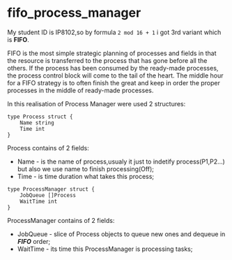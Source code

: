 # fifo_process_manager
My student ID is IP8102,so by formula ```2 mod 16 + 1``` i got 3rd variant which is **FIFO**.

FIFO is the most simple strategic planning of processes and fields in that the resource is transferred to the process that has gone before all the others. If the process has been consumed by the ready-made processes, the process control block will come to the tail of the heart. The middle hour for a FIFO strategy is to often finish the great and keep in order the proper processes in the middle of ready-made processes.

In this realisation of Process Manager were used 2 structures:
```
type Process struct {
	Name string
	Time int
}
```
Process contains of 2 fields:
* Name - is the name of process,usualy it just to indetify process(P1,P2...) but also we use name to finish processing(Off);
* Time - is time duration what takes this process;
```
type ProcessManager struct {
	JobQueue []Process
	WaitTime int
}
```
ProcessManager contains of 2 fields:
* JobQueue  - slice of Process objects to queue new ones and dequeue in ***FIFO*** order;
* WaitTime - its time this ProcessManager is processing tasks;
